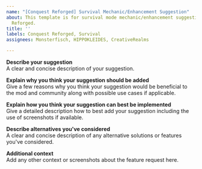 ```yaml
---
name: "[Conquest Reforged] Survival Mechanic/Enhancement Suggestion"
about: This template is for survival mode mechanic/enhancement suggestions for Conquest
  Reforged.
title: ''
labels: Conquest Reforged, Survival
assignees: Monsterfisch, HIPPOKLEIDES, CreativeRealms

---
```


**Describe your suggestion**    
A clear and concise description of your suggestion.

**Explain why you think your suggestion should be added**    
Give a few reasons why you think your suggestion would be beneficial to the mod and community along with possible use cases if applicable.

**Explain how you think your suggestion can best be implemented**    
Give a detailed description how to best add your suggestion including the use of screenshots if available.

**Describe alternatives you've considered**    
A clear and concise description of any alternative solutions or features you've considered.

**Additional context**    
Add any other context or screenshots about the feature request here.
